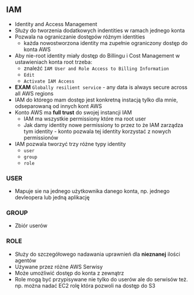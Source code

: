 ## IAM

- Identity and Access Management
- Służy do tworzenia dodatkowych indentities w ramach jednego konta
- Pozwala na ograniczanie dostępów różnym identities
	-	każda nowostworzona identity ma zupełnie ograniczony dostęp do konta AWS
- Aby nie-root identity miały dostęp do Billingu i Cost Management w ustawieniach konta root trzeba: 
	- znaleźć `IAM User and Role Access to Billing Information`
	- `Edit`
	- `Activate IAM Access`
- **EXAM** `Globally resilient service` - any data is always secure across all AWS regions
- IAM do którego mam dostęp jest konkretną instacją tylko dla mnie, odseparowaną od innych kont AWS
- Konto AWS ma **full trust** do swojej instancji IAM
	-	IAM ma wszystkie permissiony które ma root user
	- Jak damy identity nowe permissiony to przez to że IAM zarządza tym identity - konto pozwala tej identity korzystać z nowych permissionów
- IAM pozwala tworzyć trzy różne typy identity
	-	`user`
	-	`group`
	-	`role`


### USER
- Mapuje sie na jednego użytkownika danego konta, np. jednego devleopera lub jedną aplikację 

### GROUP
- Zbiór userów

### ROLE
- Służy do szczegółowego nadawania uprawnień dla __nieznanej__ ilości agentów
- Używane przez różne AWS Serwisy
- Może umożliwić dostęp do konta z zewnątrz
- Role mogą być przypisywane nie tylko do userów ale do serwisów też. np. można nadać EC2 rolę która pozwoli na dostęp do S3
